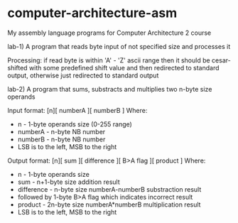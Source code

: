 # computer-architecture-asm
My assembly language programs for Computer Architecture 2 course

lab-1)
 A program that reads byte input of not specified size and processes it

 Processing: if read byte is within 'A' - 'Z' ascii range then it should
 be cesar-shifted with some predefined shift value and then redirected
 to standard output, otherwise just redirected to standard output
 
lab-2)
 A program that sums, substracts and multiplies two n-byte size operands

 Input format: [n][  numberA ][  numberB  ]
 Where:
  - n - 1-byte operands size (0-255 range)
  - numberA - n-byte NB number
  - numberB - n-byte NB number
  - LSB is to the left, MSB to the right

 Output format: [n][ sum ][ difference ][ B>A flag ][ product ]
 Where:
  - n - 1-byte operands size
  - sum - n+1-byte size addition result
  - difference - n-byte size numberA-numberB substraction result
  - followed by 1-byte B>A flag which indicates incorrect result
  - product - 2n-byte size numberA*numberB multiplication result
  - LSB is to the left, MSB to the right
